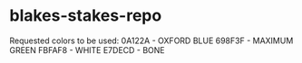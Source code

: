 # blakes-stakes-repo

Requested colors to be used:
0A122A - OXFORD BLUE
698F3F - MAXIMUM GREEN
FBFAF8 - WHITE
E7DECD - BONE
